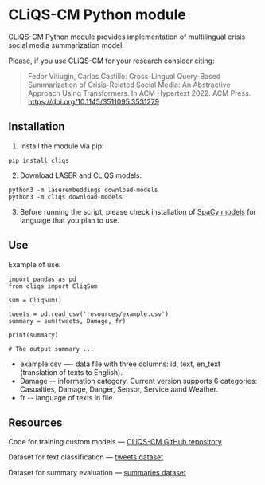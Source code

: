 # CLiQS-CM Python module

CLiQS-CM Python module provides implementation of multilingual crisis social media summarization model.

Please, if you use CLiQS-CM for your research consider citing:

>Fedor Vitiugin, Carlos Castillo: Cross-Lingual Query-Based Summarization of Crisis-Related Social Media: An Abstractive Approach Using Transformers. In ACM Hypertext 2022. ACM Press. https://doi.org/10.1145/3511095.3531279

## Installation

1. Install the module via pip:

```console
pip install cliqs
```

2. Download LASER and CLiQS models:

```console
python3 -m laserembeddings download-models
python3 -m cliqs download-models
```

3. Before running the script, please check installation of [SpaCy models](https://spacy.io/models) for language that you plan to use.


## Use

Example of use:

```console
import pandas as pd
from cliqs import CliqSum

sum = CliqSum()

tweets = pd.read_csv('resources/example.csv')
summary = sum(tweets, Damage, fr)

print(summary)

# The output summary ...
```

- example.csv —- data file with three columns: id, text, en_text (translation of texts to English).
- Damage -- information category. Current version supports 6 categories: Casualties, Damage, Danger, Sensor, Service aand Weather.
- fr -- language of texts in file.

## Resources

Code for training custom models — [CLiQS-CM GitHub repository](https://github.com/vitiugin/CLiQS-CM)

Dataset for text classification — [tweets dataset](https://data.d4science.org/ctlg/ResourceCatalogue/cross-lingual_dataset_of_crisis-related_social_media)

Dataset for summary evaluation — [summaries dataset](https://data.d4science.org/ctlg/ResourceCatalogue/dataset_for_evaluating_abstractive_summaries_of_crisis-related_social_media)